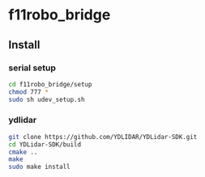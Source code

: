 # f11robo_bridge

## Install
### serial setup
```bash
cd f11robo_bridge/setup
chmod 777 *
sudo sh udev_setup.sh
```
### ydlidar

```bash
git clone https://github.com/YDLIDAR/YDLidar-SDK.git
cd YDLidar-SDK/build
cmake ..
make
sudo make install
```